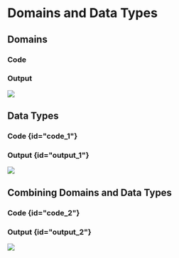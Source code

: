 # Domains and Data Types

## Domains

### Code

<code-block src="ERModel/entity-with-domain.ermd"/>

### Output

![](entity-with-domain.png)

## Data Types

### Code {id="code_1"}

<code-block src="ERModel/entity-with-data-type.ermd"/>

### Output {id="output_1"}

![](entity-with-data-type.png)

## Combining Domains and Data Types

### Code {id="code_2"}

<code-block src="ERModel/entity-with-domain-and-data-type.ermd"/>

### Output {id="output_2"}

![](entity-with-domain-and-data-type.png)